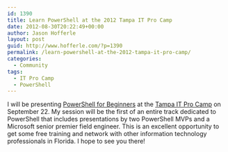 ```yaml
---
id: 1390
title: Learn PowerShell at the 2012 Tampa IT Pro Camp
date: 2012-08-30T20:22:49+00:00
author: Jason Hofferle
layout: post
guid: http://www.hofferle.com/?p=1390
permalink: /learn-powershell-at-the-2012-tampa-it-pro-camp/
categories:
  - Community
tags:
  - IT Pro Camp
  - PowerShell
---
```

I will be presenting [PowerShell for Beginners](http://itprocamp.com/tampa/sessions/?session=yt1lxf "PowerShell for Beginners") at the [Tampa IT Pro Camp](http://itprocamp.com/tampa/tampa-it-pro-camp/ "2012 Tampa IT Pro Camp") on September 22. My session will be the first of an entire track dedicated to PowerShell that includes presentations by two PowerShell MVPs and a Microsoft senior premier field engineer. This is an excellent opportunity to get some free training and network with other information technology professionals in Florida. I hope to see you there!